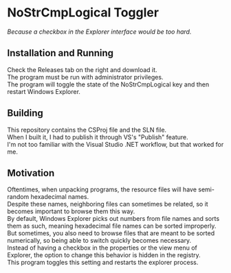 # NoStrCmpLogical Toggler
*Because a checkbox in the Explorer interface would be too hard.*  

## Installation and Running  
Check the Releases tab on the right and download it.  
The program must be run with administrator privileges.  
The program will toggle the state of the NoStrCmpLogical key and then restart Windows Explorer.  

## Building  
This repository contains the CSProj file and the SLN file.  
When I built it, I had to publish it through VS's "Publish" feature.  
I'm not too familiar with the Visual Studio .NET workflow, but that worked for me.  

## Motivation  
Oftentimes, when unpacking programs, the resource files will have semi-random hexadecimal names.  
Despite these names, neighboring files can sometimes be related, so it becomes important to browse them this way.  
By default, Windows Explorer picks out numbers from file names and sorts them as such, meaning hexadecimal file names can be sorted improperly.  
But sometimes, you also need to browse files that are meant to be sorted numerically, so being able to switch quickly becomes necessary.  
Instead of having a checkbox in the properties or the view menu of Explorer, the option to change this behavior is hidden in the registry.  
This program toggles this setting and restarts the explorer process.
